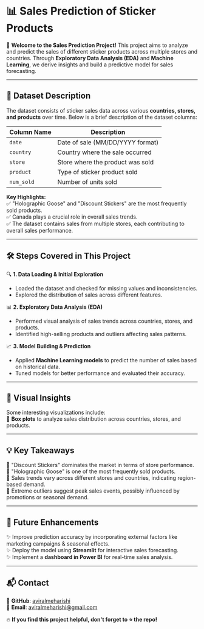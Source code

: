# 📊 Sales Prediction of Sticker Products  

🚀 **Welcome to the Sales Prediction Project!** This project aims to analyze and predict the sales of different sticker products across multiple stores and countries. Through **Exploratory Data Analysis (EDA)** and **Machine Learning**, we derive insights and build a predictive model for sales forecasting.

---

## 📂 Dataset Description  

The dataset consists of sticker sales data across various **countries, stores, and products** over time. Below is a brief description of the dataset columns:  

| Column Name  | Description |
|-------------|------------|
| `date`      | Date of sale (MM/DD/YYYY format) |
| `country`   | Country where the sale occurred |
| `store`     | Store where the product was sold |
| `product`   | Type of sticker product sold |
| `num_sold`  | Number of units sold |

**Key Highlights:**  
✅ "Holographic Goose" and "Discount Stickers" are the most frequently sold products.  
✅ Canada plays a crucial role in overall sales trends.  
✅ The dataset contains sales from multiple stores, each contributing to overall sales performance.  

---

## 🛠 Steps Covered in This Project  

🔍 **1. Data Loading & Initial Exploration**  
- Loaded the dataset and checked for missing values and inconsistencies.  
- Explored the distribution of sales across different features.  

📊 **2. Exploratory Data Analysis (EDA)**  
- Performed visual analysis of sales trends across countries, stores, and products.  
- Identified high-selling products and outliers affecting sales patterns.  

📈 **3. Model Building & Prediction**  
- Applied **Machine Learning models** to predict the number of sales based on historical data.  
- Tuned models for better performance and evaluated their accuracy.  

---

## 📸 Visual Insights  

Some interesting visualizations include:  
📌 **Box plots** to analyze sales distribution across countries, stores, and products.  

---

## 💡 Key Takeaways  

🔹 "Discount Stickers" dominates the market in terms of store performance.  
🔹 "Holographic Goose" is one of the most frequently sold products.  
🔹 Sales trends vary across different stores and countries, indicating region-based demand.  
🔹 Extreme outliers suggest peak sales events, possibly influenced by promotions or seasonal demand.  

---

## 🚀 Future Enhancements  

✨ Improve prediction accuracy by incorporating external factors like marketing campaigns & seasonal effects.  
✨ Deploy the model using **Streamlit** for interactive sales forecasting.  
✨ Implement a **dashboard in Power BI** for real-time sales analysis.  

---

## 📬 Contact  

🔗 **GitHub**: [aviralmeharishi](https://github.com/aviralmeharishi)  
📧 **Email**: aviralmeharishi@gmail.com  

🔥 **If you find this project helpful, don't forget to ⭐ the repo!**  
